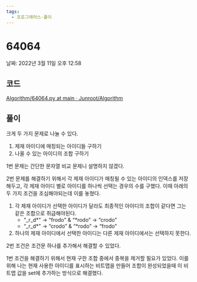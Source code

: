 ```yaml
---
tags:
  - 프로그래머스-풀이
---
```

# 64064

날짜: 2022년 3월 11일 오후 12:58

## 코드

[Algorithm/64064.py at main · Junroot/Algorithm](https://github.com/Junroot/Algorithm/blob/main/programmers/64064.py)

## 풀이

크게 두 가지 문제로 나눌 수 있다.

1. 제재 아이디에 매칭되는 아이디들 구하기
2. 나올 수 있는 아이디의 조합 구하기

1번 문제는 간단한 문자열 비교 문제니 설명하지 않겠다.

2번 문제를 해결하기 위해서 각 제재 아이디가 매칭될 수 있는 아이디의 인덱스를 저장해두고, 각 제재 아이디 별로 아이디를 하나씩 선택는 경우의 수를 구했다. 이때 아래의 두 가지 조건을 조심해야되는데 이를 놓쳤다.

1. 각 제재 아이디가 선택한 아이디가 달라도 최종적인 아이디의 조합이 같다면 그는 같은 조합으로 취급해야된다.
   * “_r_d\*” → “frodo” & “\*rodo” → “crodo”
   * “_r_d\*” → “crodo” & “\*rodo” → “frodo”
2. 하나의 제재 아이디에서 선택한 아이디는 다른 제재 아이디에서는 선택하지 못한다.

2번 조건은 조건문 하나를 추가해서 해결할 수 있었다.

1번 조건을 해결하기 위해서 현재 구한 조합 중에서 중복을 제거할 필요가 있었다. 이를 위해 나는 현재 사용한 아이디를 표시하는 비트맵을 만들어 조합이 완성되었을때 이 비트맵 값을 set에 추가하는 방식으로 해결했다.
